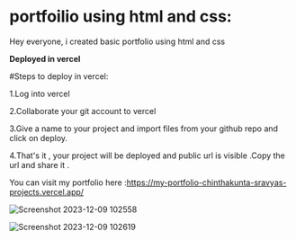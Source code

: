 # portfoilio using html and css:
 Hey everyone, i created basic portfolio using html and css


**Deployed in vercel**

#Steps to deploy in vercel:

1.Log into vercel

2.Collaborate your git account to vercel

3.Give a name to your project and import files from your github repo and click on deploy.

4.That's it , your project will be deployed and public url is visible .Copy the url and share it .

You can visit my portfolio here :https://my-portfolio-chinthakunta-sravyas-projects.vercel.app/

![Screenshot 2023-12-09 102558](https://github.com/ch-sravya1712/My-portfolio/assets/94795846/f41f364a-081e-4ed7-8a45-1bb837106be2)

![Screenshot 2023-12-09 102619](https://github.com/ch-sravya1712/My-portfolio/assets/94795846/7b717a37-77fa-4279-a525-bda7495aaf7f)



